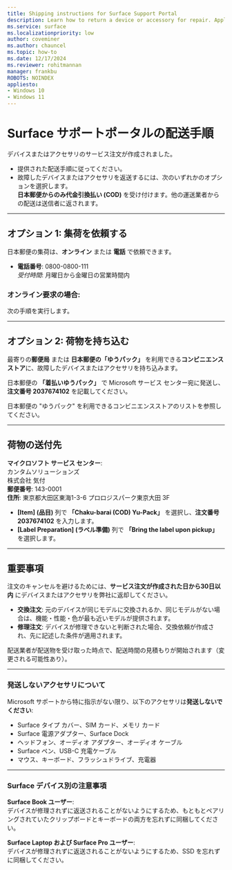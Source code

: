 ```yaml
---
title: Shipping instructions for Surface Support Portal
description: Learn how to return a device or accessory for repair. Applies to Japan only.  
ms.service: surface  
ms.localizationpriority: low  
author: coveminer  
ms.author: chauncel  
ms.topic: how-to  
ms.date: 12/17/2024 
ms.reviewer: rohitmannan 
manager: frankbu 
ROBOTS: NOINDEX 
appliesto:  
- Windows 10  
- Windows 11   
---
```


# Surface サポートポータルの配送手順

デバイスまたはアクセサリのサービス注文が作成されました。  
- 提供された配送手順に従ってください。  
- 故障したデバイスまたはアクセサリを返送するには、次のいずれかのオプションを選択します。  
  **日本郵便からのみ代金引換払い (COD)** を受け付けます。他の運送業者からの配送は送信者に返されます。

---

## オプション 1: 集荷を依頼する

日本郵便の集荷は、**オンライン** または **電話** で依頼できます。  
- **電話番号**: 0800-0800-111  
  *受付時間*: 月曜日から金曜日の営業時間内  

### オンライン要求の場合:
次の手順を実行します。

---

## オプション 2: 荷物を持ち込む

最寄りの**郵便局** または **日本郵便の「ゆうパック」** を利用できる**コンビニエンスストア**に、故障したデバイスまたはアクセサリを持ち込みます。

日本郵便の **「着払いゆうパック」** で Microsoft サービス センター宛に発送し、**注文番号 2037674102** を記載してください。  

日本郵便の "ゆうパック" を利用できるコンビニエンスストアのリストを参照してください。

---

## 荷物の送付先

**マイクロソフト サービス センター**:  
カンタムソリューションズ  
株式会社 気付  
**郵便番号**: 143-0001  
**住所**: 東京都大田区東海1-3-6 プロロジスパーク東京大田 3F  

- **[Item] (品目)** 列で **「Chaku-barai (COD) Yu-Pack」** を選択し、**注文番号 2037674102** を入力します。  
- **[Label Preparation] (ラベル準備)** 列で **「Bring the label upon pickup」** を選択します。

---

## 重要事項

注文のキャンセルを避けるためには、**サービス注文が作成された日から30日以内** にデバイスまたはアクセサリを弊社に返却してください。

- **交換注文**: 元のデバイスが同じモデルに交換されるか、同じモデルがない場合は、機能・性能・色が最も近いモデルが提供されます。  
- **修理注文**: デバイスが修理できないと判断された場合、交換依頼が作成され、先に記述した条件が適用されます。

配送業者が配送物を受け取った時点で、配送時間の見積もりが開始されます（変更される可能性あり）。

---

### 発送しないアクセサリについて

Microsoft サポートから特に指示がない限り、以下のアクセサリは**発送しないでください**:  
- Surface タイプ カバー、SIM カード、メモリ カード  
- Surface 電源アダプター、Surface Dock  
- ヘッドフォン、オーディオ アダプター、オーディオ ケーブル  
- Surface ペン、USB-C 充電ケーブル  
- マウス、キーボード、フラッシュドライブ、充電器  

---

### Surface デバイス別の注意事項

**Surface Book ユーザー**:  
デバイスが修理されずに返送されることがないようにするため、もともとペアリングされていたクリップボードとキーボードの両方を忘れずに同梱してください。  

**Surface Laptop および Surface Pro ユーザー**:  
デバイスが修理されずに返送されることがないようにするため、SSD を忘れずに同梱してください。
